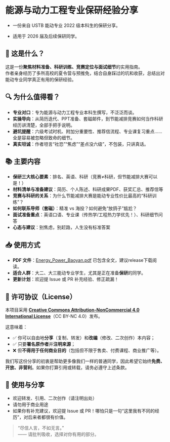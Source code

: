 # 能源与动力工程专业保研经验分享

- 一份来自 USTB 能动专业 2022 级本科生的保研分享。

- 适用于 2026 届及后续保研同学。



## 📌 这是什么？

这是一份**聚焦材料准备、科研训练、竞赛定位与面试细节**的实用指南。  
作者亲身经历了多所高校的夏令营与预推免，结合自身踩过的坑和收获，总结出对能动专业同学真正有用的保研经验。

## 🔍 为什么值得看？

- **专业对口**：专为能源与动力工程专业本科生撰写，不泛泛而谈。
- **实操导向**：从简历迭代、PPT准备、套磁邮件，到节能减排竞赛如何当作科研经历讲清楚，全部手把手说明。
- **避坑提醒**：六级考试时机、附加分重要性、推荐信流程、专业课复习重点……全是容易被忽略但致命的细节。
- **真实坦诚**：作者坦言“社恐”“焦虑”“差点没六级”，不包装，只讲真话。

## 📚 主要内容

- **保研三大核心要素**：排名、英语、科研（竞赛≠科研，但节能减排大赛可以是！）
- **材料清单与准备建议**：简历、个人陈述、科研成果PDF、获奖汇总、推荐信等
- **竞赛与科研的关系**：为什么节能减排大赛是能动专业性价比最高的“科研训练”？
- **如何联系导师（套磁）**：精准 vs 海投？如何避免“放鸽子”尴尬？
- **面试准备重点**：英语口语、专业课（传热学/工程热力学优先！）、科研细节问答
- **心态与建议**：别焦虑，别赶路，人生没有标准答案

## 📥 使用方式

- **PDF 文件**：[Energy_Power_Baoyan.pdf](https://github.com/pine2736/Energy_Power_Baoyan/releases/download/v1.0.0/Energy_Power_Baoyan.pdf) 已包含全文，建议release下载阅读。
- **适合人群**：大二、大三能动专业学生，尤其是正在准备**保研**的同学。
- **更新计划**：欢迎提 Issue 或 PR 补充经验、修正疏漏！

## 📜 许可协议（License）

本项目采用 **[Creative Commons Attribution-NonCommercial 4.0 International License](https://creativecommons.org/licenses/by-nc/4.0/)**（CC BY-NC 4.0）发布。

这意味着：
- ✅ 你可以自由地**分享**（复制、转发）和**改编**（修改、二次创作）本内容；
- ✅ 只要**署名原作者**并**注明来源**；
- ❌ 但**不得用于任何商业目的**（包括但不限于售卖、付费课程、商业推广等）。

我们写这份分享的初衷是帮助更多像我们一样的普通同学，因此希望它始终**免费、开放、非营利**。如果你打算引用或转载，请务必遵守上述条款。


## 🤝 使用与分享

- 欢迎转发、引用、二次创作（请注明出处）  
- 请勿用于商业用途  
- 如果你有补充建议，欢迎提 Issue 或 PR！哪怕只是一句“这里我有不同的经历”，对后来者都很有价值。


> “尽信人言，不如无言。”  
> —— 请批判吸收，选择对你有用的部分。
